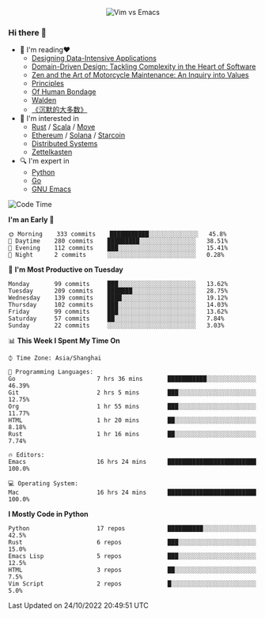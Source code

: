 <p align="center">
    <img src="https://gist.githubusercontent.com/coldnight/e696baffb094e71c96cb302118878eae/raw/40ea5053a6f66cc65f90f437e4173497da225958/banner.gif" alt="Vim vs Emacs" />
</p>

### Hi there 👋

- 📖 I'm reading❤️
    + [Designing Data-Intensive Applications](https://www.oreilly.com/library/view/designing-data-intensive-applications/9781491903063/)
    + [Domain-Driven Design: Tackling Complexity in the Heart of Software](https://www.dddcommunity.org/book/evans_2003/)
    + [Zen and the Art of Motorcycle Maintenance: An Inquiry into Values](https://en.wikipedia.org/wiki/Zen_and_the_Art_of_Motorcycle_Maintenance)
    + [Principles](https://www.principles.com/)
    + [Of Human Bondage](https://en.wikipedia.org/wiki/Of_Human_Bondage)
    + [Walden](https://en.wikipedia.org/wiki/Walden)
    + [《沉默的大多数》](https://en.wikipedia.org/wiki/Silent_majority)
- 🌱 I'm interested in
    + [Rust](https://www.rust-lang.org/) / [Scala](https://www.scala-lang.org/) / [Move](https://github.com/move-language/move/)
    + [Ethereum](https://ethereum.org/en/) / [Solana](https://solana.com/) / [Starcoin](https://github.com/starcoinorg/starcoin)
	+ [Distributed Systems](https://www.linuxzen.com/notes/topics/20200320174417_%E5%88%86%E5%B8%83%E5%BC%8F/)
	+ [Zettelkasten](https://www.linuxzen.com/notes/notes/20220120080920-slip_box/)
- 🔍 I'm expert in
    + [Python](https://www.python.org/)
    + [Go](https://go.dev/)
    + [GNU Emacs](https://www.gnu.org/software/emacs/)

<!--START_SECTION:waka-->
![Code Time](http://img.shields.io/badge/Code%20Time-1%2C644%20hrs%2057%20mins-blue)

**I'm an Early 🐤** 

```text
🌞 Morning    333 commits    ███████████░░░░░░░░░░░░░░   45.8% 
🌆 Daytime    280 commits    █████████░░░░░░░░░░░░░░░░   38.51% 
🌃 Evening    112 commits    ███░░░░░░░░░░░░░░░░░░░░░░   15.41% 
🌙 Night      2 commits      ░░░░░░░░░░░░░░░░░░░░░░░░░   0.28%

```
📅 **I'm Most Productive on Tuesday** 

```text
Monday       99 commits     ███░░░░░░░░░░░░░░░░░░░░░░   13.62% 
Tuesday      209 commits    ███████░░░░░░░░░░░░░░░░░░   28.75% 
Wednesday    139 commits    ████░░░░░░░░░░░░░░░░░░░░░   19.12% 
Thursday     102 commits    ███░░░░░░░░░░░░░░░░░░░░░░   14.03% 
Friday       99 commits     ███░░░░░░░░░░░░░░░░░░░░░░   13.62% 
Saturday     57 commits     ██░░░░░░░░░░░░░░░░░░░░░░░   7.84% 
Sunday       22 commits     ░░░░░░░░░░░░░░░░░░░░░░░░░   3.03%

```


📊 **This Week I Spent My Time On** 

```text
⌚︎ Time Zone: Asia/Shanghai

💬 Programming Languages: 
Go                       7 hrs 36 mins       ███████████░░░░░░░░░░░░░░   46.39% 
Git                      2 hrs 5 mins        ███░░░░░░░░░░░░░░░░░░░░░░   12.75% 
Org                      1 hr 55 mins        ███░░░░░░░░░░░░░░░░░░░░░░   11.77% 
HTML                     1 hr 20 mins        ██░░░░░░░░░░░░░░░░░░░░░░░   8.18% 
Rust                     1 hr 16 mins        ██░░░░░░░░░░░░░░░░░░░░░░░   7.74%

🔥 Editors: 
Emacs                    16 hrs 24 mins      █████████████████████████   100.0%

💻 Operating System: 
Mac                      16 hrs 24 mins      █████████████████████████   100.0%

```

**I Mostly Code in Python** 

```text
Python                   17 repos            ██████████░░░░░░░░░░░░░░░   42.5% 
Rust                     6 repos             ███░░░░░░░░░░░░░░░░░░░░░░   15.0% 
Emacs Lisp               5 repos             ███░░░░░░░░░░░░░░░░░░░░░░   12.5% 
HTML                     3 repos             ██░░░░░░░░░░░░░░░░░░░░░░░   7.5% 
Vim Script               2 repos             █░░░░░░░░░░░░░░░░░░░░░░░░   5.0%

```



 Last Updated on 24/10/2022 20:49:51 UTC
<!--END_SECTION:waka-->
